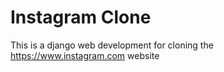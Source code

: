 # Instagram Clone
This is a django web development for cloning the https://www.instagram.com website
